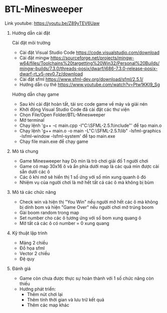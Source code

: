 # BTL-Minesweeper

Link youtube: https://youtu.be/Z89yTEV6Uaw

1) Hướng dẫn cài đặt

	Cài đặt môi trường
 	* Cài đặt Visual Studio Code
 		https://code.visualstudio.com/download
 	* Cài đặt mingw
 		https://sourceforge.net/projects/mingw-w64/files/Toolchains%20targetting%20Win32/Personal%20Builds/mingw-builds/7.3.0/threads-posix/dwarf/i686-7.3.0-release-posix-dwarf-rt_v5-rev0.7z/download
 	* Cài đặt sfml 
 		https://www.sfml-dev.org/download/sfml/2.5.1/
 	* Hướng dẫn cụ thê
 		https://www.youtube.com/watch?v=Ptw1KKI9_Sg
		
 	Hướng dẫn chạy game
	* Sau khi cài đặt hoàn tất, tải src code game về máy và giải nén
	* Khởi động Visual Studio Code đã cài đặt các thư viện
	* Chọn File/Open Folder/BTL-Minesweeper
	* Mở terminal
	* Chạy lệnh 'g++ -c main.cpp -I"C:\SFML-2.5.1\include"' để tạo main.o
	* Chạy lệnh 'g++ main.o -o main -L"C:\SFML-2.5.1\lib" -lsfml-graphics -lsfml-window -lsfml-system' để tạo main.exe
	* Chạy file main.exe để chạy game
	
2) Mô tả chung 

	 - Game Minesweeper hay Dò mìn là trò chơi giải đố 1 người chơi
	 - Game có map 30x16 ô và ẩn phía dưới map là các quả mìn được cài sẵn dưới các ô
	 - Các ô khi mở sẽ hiển thị 1 số ứng với số mìn xung quanh ô đó
	 - Nhiệm vụ của người chơi là mở hết tất cả các ô mà không bị bùm
 
3) Mô tả các chức năng

	* Check win và hiện thị "You Win" nếu người mở hết các ô mà không bị dính bom và hiện "Game Over" nếu người chơi mở trúng boom
	* Gài boom random trong map
	* Set number cho các ô tương ứng với số bom xung quang ô
	* Mở tất cả các ô có number = 0 xung quang
	
4) Kỹ thuật lập trình
	* Mảng 2 chiều 
 	* Đồ họa sfml
  	* Vector 2 chiều
  	* Đệ quy 

5) Đánh giá

  	* Game còn chưa được thực sự hoàn thành với 1 số chức năng còn thiếu 
  	* Hướng phát triển: 
   		- Thêm nút chơi lại
   		- Thêm tính thời gian và lưu trữ kết quả
   		- Thêm các map khác
